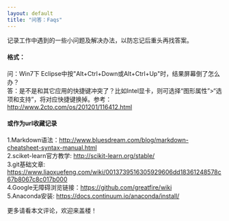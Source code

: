 ```yaml
---
layout: default
title: "问答：Faqs"
---
```

记录工作中遇到的一些小问题及解决办法，以防忘记后重头再找答案。

#### 格式：
问：Win7下 Eclipse中按"Alt+Ctrl+Down或Alt+Ctrl+Up"时，结果屏幕倒了怎么办？  
答：是不是和其它应用的快捷键冲突了？比如Intel显卡，则可选择“图形属性”>“选项和支持”，将对应快捷键换掉。参考：http://www.2cto.com/os/201201/116412.html

#### 或作为url收藏记录
1.Markdown语法：<http://www.bluesdream.com/blog/markdown-cheatsheet-syntax-manual.html>  
2.sciket-learn官方教学: <http://scikit-learn.org/stable/>  
3.git基础文章: <https://www.liaoxuefeng.com/wiki/0013739516305929606dd18361248578c67b8067c8c017b000>  
4.Google无障碍浏览链接：<https://github.com/greatfire/wiki>  
5.Anaconda安装: <https://docs.continuum.io/anaconda/install/>  

更多请看本文评论，欢迎来盖楼！

<!-- Blog Comments -->
<div class="media">
  <!-- UY BEGIN -->
  <div id="uyan_frame">
  </div>
  <script type="text/javascript" src="http://v2.uyan.cc/code/uyan.js?uid=1511840">
  </script>
  <!-- UY END -->
</div>
